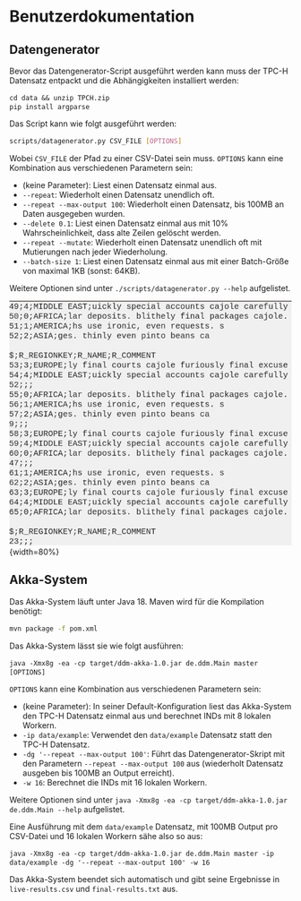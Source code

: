 # Benutzerdokumentation

## Datengenerator

Bevor das Datengenerator-Script ausgeführt werden kann muss der TPC-H Datensatz entpackt und die Abhängigkeiten installiert werden:

```
cd data && unzip TPCH.zip
pip install argparse
```

Das Script kann wie folgt ausgeführt werden:

```bash
scripts/datagenerator.py CSV_FILE [OPTIONS]
```

Wobei `CSV_FILE` der Pfad zu einer CSV-Datei sein muss. `OPTIONS` kann eine Kombination aus verschiedenen Parametern sein:

* (keine Parameter): Liest einen Datensatz einmal aus.
* `--repeat`: Wiederholt einen Datensatz unendlich oft.
* `--repeat --max-output 100`: Wiederholt einen Datensatz, bis 100MB an Daten ausgegeben wurden.
* `--delete 0.1`: Liest einen Datensatz einmal aus mit 10% Wahrscheinlichkeit, dass alte Zeilen gelöscht werden.
* `--repeat --mutate`: Wiederholt einen Datensatz unendlich oft mit Mutierungen nach jeder Wiederholung.
* `--batch-size 1`: Liest einen Datensatz einmal aus mit einer Batch-Größe von maximal 1KB (sonst: 64KB).

Weitere Optionen sind unter `./scripts/datagenerator.py --help` aufgelistet.

![Beispielausgabe des Datengenerator mit `--repeat --batch-size 1`. Einzelne Batches werden mit einer leeren Zeile getrennt.](imgs/datagen-ex.png){width=80%}

## Akka-System

Das Akka-System läuft unter Java 18. Maven wird für die Kompilation benötigt:

```bash
mvn package -f pom.xml
```

Das Akka-System lässt sie wie folgt ausführen:

```
java -Xmx8g -ea -cp target/ddm-akka-1.0.jar de.ddm.Main master [OPTIONS]
```

`OPTIONS` kann eine Kombination aus verschiedenen Parametern sein:

* (keine Parameter): In seiner Default-Konfiguration liest das Akka-System den TPC-H Datensatz einmal aus und berechnet INDs mit 8 lokalen Workern.
* `-ip data/example`: Verwendet den `data/example` Datensatz statt den TPC-H Datensatz.
* `-dg '--repeat --max-output 100'`: Führt das Datengenerator-Skript mit den Parametern `--repeat --max-output 100` aus (wiederholt Datensatz ausgeben bis 100MB an Output erreicht).
* `-w 16`: Berechnet die INDs mit 16 lokalen Workern.

Weitere Optionen sind unter `java -Xmx8g -ea -cp target/ddm-akka-1.0.jar de.ddm.Main --help` aufgelistet.

Eine Ausführung mit dem `data/example` Datensatz, mit 100MB Output pro CSV-Datei und 16 lokalen Workern sähe also so aus:

```
java -Xmx8g -ea -cp target/ddm-akka-1.0.jar de.ddm.Main master -ip data/example -dg '--repeat --max-output 100' -w 16
```

Das Akka-System beendet sich automatisch und gibt seine Ergebnisse in `live-results.csv` und `final-results.txt` aus.
